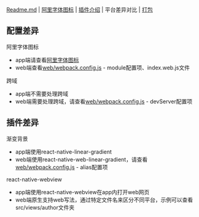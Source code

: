 [Readme.md](../README.md) | [阿里字体图标](./iconfont.md) | [插件介绍](./plugin.md) | 平台差异对比 | [打包](./release.md) 

## 配置差异

阿里字体图标

* app端请查看[阿里字体图标](./iconfont.md)
* web端查看[web/webpack.config.js](https://github.com/xlz122/movie/blob/web-webpack/web/webpack.config.js) - module配置项、index.web.js文件

跨域

* app端不需要处理跨域
* web端需要处理跨域，请查看[web/webpack.config.js](https://github.com/xlz122/movie/blob/web-webpack/web/webpack.config.js) - devServer配置项

## 插件差异

渐变背景

* app端使用react-native-linear-gradient
* web端使用react-native-web-linear-gradient，请查看[web/webpack.config.js](https://github.com/xlz122/movie/blob/web-webpack/web/webpack.config.js) - alias配置项

react-native-webview

* app端使用react-native-webview在app内打开web网页
* web端原生支持web写法，通过特定文件名来区分不同平台，示例可以查看src/views/author文件夹
